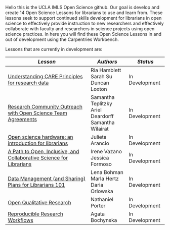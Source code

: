 Hello this is the UCLA IMLS Open Science github. Our goal is develop and create 14 Open Science Lessons for librarians to use and learn from. 
These lessons seek to support continued skills development for librarians in open science to effectively provide instruction to new researchers 
and effectively collaborate with faculty and researchers in science projects using open science practices. In here you will find these Open Science Lessons in and out of development using the Carpentries Workbench.

Lessons that are currently in development are:

| ***Lesson*** | ***Authors*** | ***Status*** |
| ---------- | ----------- | ---------- |
| [Understanding CARE Principles for research data](https://github.com/ucla-imls-open-sci/care-for-aca) | Ria Hamblett <br/> Sarah Su <br/> Duncan Loxton | In Development |
| [Research Community Outreach with Open Science Team Agreements](https://github.com/ucla-imls-open-sci/TeamAgreements) | Samantha Teplitzky <br/> Ariel Deardorff <br/> Samantha Wilairat | In Development |
| [Open science hardware: an introduction for librarians]() | Julieta Arancio | In Development |
| [A Path to Open, Inclusive, and Collaborative Science for Librarians](https://github.com/ucla-imls-open-sci/collaborative-science-for-librarians) | Irene Vazano <br/> Jessica Formoso | In Development |
| [Data Management (and Sharing) Plans for Librarians 101](https://github.com/ucla-imls-open-sci/dmp101) | Lena Bohman <br/> Marla Hertz <br/> Daria Orlowska | In Development |
| [Open Qualitative Research](https://github.com/ucla-imls-open-sci/open-qualitative-research) | Nathaniel Porter | In Development |
| [Reproducible Research Workflows](https://github.com/ucla-imls-open-sci/reproducible-workflows) | Agata Bochynska | In Development |




